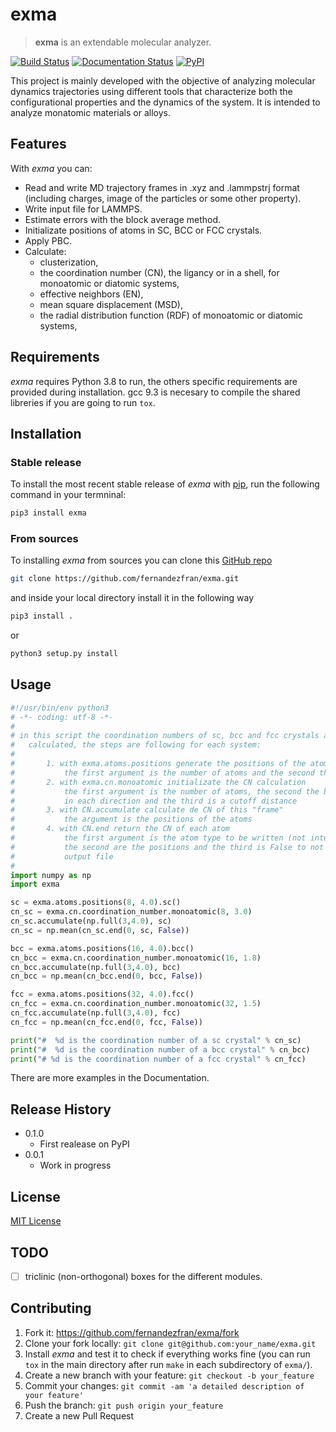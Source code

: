 # exma

> **exma** is an extendable molecular analyzer.

[![Build Status](https://travis-ci.com/fernandezfran/exma.svg?branch=master)](https://travis-ci.com/github/fernandezfran/exma)
[![Documentation Status](https://readthedocs.org/projects/exma/badge/?version=latest)](https://exma.readthedocs.io/en/latest/?badge=latest)
[![PyPI](https://img.shields.io/pypi/v/exma)](https://pypi.org/project/exma/)

This project is mainly developed with the objective of analyzing molecular dynamics trajectories using different tools that characterize both the configurational properties and the dynamics of the system. It is intended to analyze monatomic materials or alloys.


## Features

With _exma_ you can:

* Read and write MD trajectory frames in .xyz and .lammpstrj format (including charges, image of the particles or some other property).
* Write input file for LAMMPS.
* Estimate errors with the block average method.
* Initializate positions of atoms in SC, BCC or FCC crystals.
* Apply PBC.
* Calculate:
    - clusterization,
    - the coordination number (CN), the ligancy or in a shell, for monoatomic or diatomic systems,
    - effective neighbors (EN),
    - mean square displacement (MSD),
    - the radial distribution function (RDF) of monoatomic or diatomic systems,


## Requirements

_exma_ requires Python 3.8 to run, the others specific requirements are provided during installation. gcc 9.3 is necesary to compile the shared libreries if you are going to run `tox`.


## Installation

### Stable release

To install the most recent stable release of _exma_ with [pip](https://pip.pypa.io/en/stable/), run the following command in your termninal:

```bash
pip3 install exma
```

### From sources

To installing _exma_ from sources you can clone this [GitHub repo](https://github.com/fernandezfran/exma) 

```bash
git clone https://github.com/fernandezfran/exma.git
```

and inside your local directory install it in the following way 

```bash
pip3 install .
```

or

```bash
python3 setup.py install
```

## Usage

```python
#!/usr/bin/env python3
# -*- coding: utf-8 -*-
#
# in this script the coordination numbers of sc, bcc and fcc crystals are 
#   calculated, the steps are following for each system:
#
#       1. with exma.atoms.positions generate the positions of the atoms
#           the first argument is the number of atoms and the second the box size
#       2. with exma.cn.monoatomic initializate the CN calculation
#           the first argument is the number of atoms, the second the box size
#           in each direction and the third is a cutoff distance
#       3. with CN.accumulate calculate de CN of this "frame"
#           the argument is the positions of the atoms
#       4. with CN.end return the CN of each atom
#           the first argument is the atom type to be written (not interested here)
#           the second are the positions and the third is False to not write an
#           output file
#
import numpy as np
import exma

sc = exma.atoms.positions(8, 4.0).sc()
cn_sc = exma.cn.coordination_number.monoatomic(8, 3.0)
cn_sc.accumulate(np.full(3,4.0), sc)
cn_sc = np.mean(cn_sc.end(0, sc, False))

bcc = exma.atoms.positions(16, 4.0).bcc()
cn_bcc = exma.cn.coordination_number.monoatomic(16, 1.8)
cn_bcc.accumulate(np.full(3,4.0), bcc)
cn_bcc = np.mean(cn_bcc.end(0, bcc, False))

fcc = exma.atoms.positions(32, 4.0).fcc()
cn_fcc = exma.cn.coordination_number.monoatomic(32, 1.5)
cn_fcc.accumulate(np.full(3,4.0), fcc)
cn_fcc = np.mean(cn_fcc.end(0, fcc, False))

print("#  %d is the coordination number of a sc crystal" % cn_sc)
print("#  %d is the coordination number of a bcc crystal" % cn_bcc)
print("# %d is the coordination number of a fcc crystal" % cn_fcc)
```

There are more examples in the Documentation.


## Release History

* 0.1.0
    * First realease on PyPI
* 0.0.1
    * Work in progress


## License

[MIT License](https://github.com/fernandezfran/exma/blob/master/LICENSE)


## TODO

- [ ] triclinic (non-orthogonal) boxes for the different modules.


## Contributing

1. Fork it: <https://github.com/fernandezfran/exma/fork>
2. Clone your fork locally: `git clone git@github.com:your_name/exma.git`
3. Install _exma_ and test it to check if everything works fine (you can run `tox` in the main directory after run `make` in each subdirectory of `exma/`).
4. Create a new branch with your feature: `git checkout -b your_feature`
5. Commit your changes: `git commit -am 'a detailed description of your feature'`
6. Push the branch: `git push origin your_feature`
7. Create a new Pull Request

